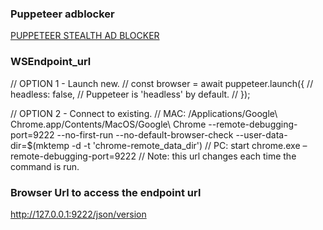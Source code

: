 ### Puppeteer adblocker

[PUPPETEER STEALTH AD BLOCKER](https://stackoverflow.com/questions/75264181/how-to-fix-the-issue-puppeteer-use-isnt-a-function)

### WSEndpoint_url
// OPTION 1 - Launch new.
  // const browser = await puppeteer.launch({
  //   headless: false, // Puppeteer is 'headless' by default.
  // });

// OPTION 2 - Connect to existing.
  // MAC: /Applications/Google\ Chrome.app/Contents/MacOS/Google\ Chrome --remote-debugging-port=9222 --no-first-run --no-default-browser-check --user-data-dir=$(mktemp -d -t 'chrome-remote_data_dir')
  // PC: start chrome.exe –remote-debugging-port=9222
  // Note: this url changes each time the command is run.

### Browser Url to access the endpoint url
http://127.0.0.1:9222/json/version